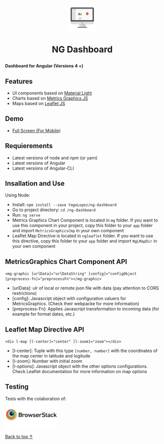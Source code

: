 <p align="center"><img src="src/assets/img/logo-dash5.png" style="margin: auto; width: 90px"></p>

<h1><p align="center">NG Dashboard</p></h1>

**Dashboard for Angular (Versions 4 +)**

## Features

- UI components based on <a href="https://github.com/YagoLopez/material-light" target="_blank">Material Light</a>
- Charts based on <a href="http://metricsgraphicsjs.org" target="_blank">Metrics Graphics JS</a>
- Maps based on <a href="http://leafletjs.com" target="_blank">Leaflet JS</a>

## Demo

<!-- - <a href="http://mobt.me/Xf27" target="_blank">Mobile Simulator (For Desktop)</a> -->
- <a href="https://yagolopez.github.io/ng-dashboard/dist/" target="_blank">Full Screen (For Mobile)</a>

##  Requierements

- Latest versions of node and npm (or yarn)
- Latest versions of Angular
- Latest versions of Angular-CLI

## Insallation and Use

Using Node:
- Install: `npm install --save YagoLopez/ng-dashboard`
- Go to project directory: `cd /ng-dashboard`
- Run: `ng serve`
- Metrics Graphics Chart Component is located in `mg` folder. If you want to use this component in your project,
copy this folder to your `app` folder and import `MetricsGraphicsCmp` in your own component
- Leaflet Map Directive is located in `ngleaflet` folder. If you want to use this directive, copy this folder to your `app`
folder and import `NgLMapDir` in your own component

## MetricsGraphics Chart Component API

`<mg-graphic [urlData]="urlDataString" [config]="configObject [preprocess-fn]="preprocessFn"></mg-graphic>`

- [urlData]: ulr of local or remote json file with data (pay attention to CORS restrictions)
- [config]: Javascript object with configuration valuers for MetricsGraphics. (Check their webpacke for more information)
- [preprocess-Fn]: Applies Javascript transformation to incoming data (for example for format dates, etc.)


## Leaflet Map Directive API

`<div l-map [l-center]="center" [l-zoom]="zoom"></div>
`
- [l-center]: Tuple with this type `[number, number]` with the coordinates of the map center in latitude and logitude
- [l-zoom]: Number with initial zoom
- [l-options]: Javascript object with the other options configurations. Check Leaflet documentation for more information on map options

## Testing

<div>Tests with the colaboration of:</div>
<a href="https://www.browserstack.com/" target="_blank"><img src="browserstack-logo.png" height="90px"></a>

<a href="#">Back to top &UpArrow;</a>
